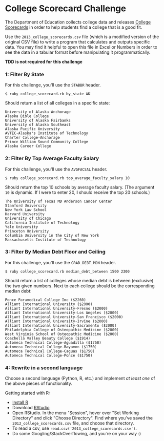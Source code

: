 # College Scorecard Challenge

The Department of Education collects college data and releases [College Scorecards](https://catalog.data.gov/dataset/college-scorecard) in order to help students find a college that is a good fit.

Use the `2013_college_scorecards.csv` file (which is a modified version of the original CSV file) to write a program that calculates and outputs specific data. You may find it helpful to open this file in Excel or Numbers in order to see the data in a tabular format before manipulating it programmatically. 

**TDD is not required for this challenge**

### 1: Filter By State

For this challenge, you'll use the `STABBR` header. 

```
$ ruby college_scorecard.rb by_state AK
```

Should return a list of all colleges in a specific state:

```
University of Alaska Anchorage
Alaska Bible College
University of Alaska Fairbanks
University of Alaska Southeast
Alaska Pacific University
AVTEC-Alaska's Institute of Technology
Charter College-Anchorage
Prince William Sound Community College
Alaska Career College
```

### 2: Filter By Top Average Faculty Salary

For this challenge, you'll use the `AVGFACSAL` header. 

```
$ ruby college_scorecard.rb top_average_faculty_salary 10
```

Should return the top 10 schools by average faculty salary. (The argument `10` is dynamic. If I were to enter 20, I should receive the top 20 schools.)

```
The University of Texas MD Anderson Cancer Center
Stanford University
New York Law School
Harvard University
University of Chicago
California Institute of Technology
Yale University
Princeton University
Columbia University in the City of New York
Massachusetts Institute of Technology
```

### 3: Filter By Median Debt Floor and Ceiling

For this challenge, you'll use the `GRAD_DEBT_MDN` header. 

```
$ ruby college_scorecard.rb median_debt_between 1500 2300
```

Should return a list of colleges whose median debt is between (exclusive) the two given numbers. Next to each college should be the corresponding median debt:

```
Ponce Paramedical College Inc ($2260)
Alliant International University ($2000)
Alliant International University-Fresno ($2000)
Alliant International University-Los Angeles ($2000)
Alliant International University-San Francisco ($2000)
Alliant International University-Irvine ($2000)
Alliant International University-Sacramento ($2000)
Philadelphia College of Osteopathic Medicine ($2000)
West Virginia School of Osteopathic Medicine ($2000)
Coachella Valley Beauty College ($1914)
Automeca Technical College-Aguadilla ($1750)
Automeca Technical College-Bayamon ($1750)
Automeca Technical College-Caguas ($1750)
Automeca Technical College-Ponce ($1750)
```

### 4: Rewrite in a second language

Choose a second language (Python, R, etc.) and implement *at least one* of the above pieces of functionality. 

Getting started with R:

* [Install R](https://cran.r-project.org/)
* Download [RStudio](https://www.rstudio.com/products/rstudio/download/)
* Open RStudio. In the menu "Session", hover over "Set Working Directory" and click "Choose Directory". Find where you've saved the `2013_college_scorecards.csv` file, and choose that directory.
* To read a csv, use `read.csv('2013_college_scorecards.csv')`. 
* Do some Googling/StackOverflowing, and you're on your way :) 
